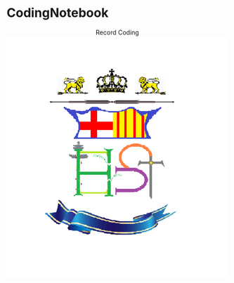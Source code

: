 # CodingNotebook

<div align=center> Record Coding </div>

<div align=center><img width="550" height="550" src="https://github.com/harrytsz/CodingNotebook/blob/master/Pictures/PIC.PNG"/></div>
